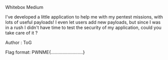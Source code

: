 Whitebox Medium

I've developed a little application to help me with my pentest missions, with lots of useful payloads! I even let users add new payloads, but since I was in a rush I didn't have time to test the security of my application, could you take care of it ?

Author : ToG

Flag format: PWNME{.........................}
